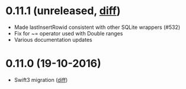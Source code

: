 0.11.1 (unreleased, [diff][diff-0.11.1])
========================================

* Made lastInsertRowid consistent with other SQLite wrappers (#532)
* Fix for ~= operator used with Double ranges
* Various documentation updates

0.11.0 (19-10-2016)
===================

* Swift3 migration ([diff][diff-0.11.0])


[diff-0.11.1]: https://github.com/stephencelis/SQLite.swift/compare/0.11.1...0.11.0
[diff-0.11.0]: https://github.com/stephencelis/SQLite.swift/compare/0.10.1...0.11.0
